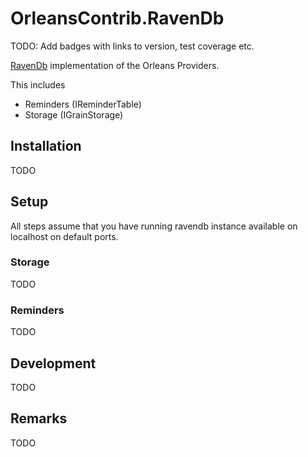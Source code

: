 
# OrleansContrib.RavenDb

TODO: Add badges with links to version, test coverage etc.

[RavenDb](https://github.com/ravendb/ravendb) implementation of the Orleans Providers.

This includes

 - Reminders (IReminderTable)
 - Storage (IGrainStorage)


## Installation

TODO

## Setup

All steps assume that you have running ravendb instance available on localhost on default ports.

### Storage

TODO

### Reminders

TODO

## Development

TODO

## Remarks

TODO